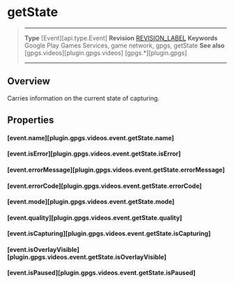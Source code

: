 # getState

> --------------------- ------------------------------------------------------------------------------------------
> __Type__              [Event][api.type.Event]
> __Revision__          [REVISION_LABEL](REVISION_URL)
> __Keywords__          Google Play Games Services, game network, gpgs, getState
> __See also__          [gpgs.videos][plugin.gpgs.videos]
>                       [gpgs.*][plugin.gpgs]
> --------------------- ------------------------------------------------------------------------------------------

## Overview

Carries information on the current state of capturing.

## Properties

#### [event.name][plugin.gpgs.videos.event.getState.name]

#### [event.isError][plugin.gpgs.videos.event.getState.isError]

#### [event.errorMessage][plugin.gpgs.videos.event.getState.errorMessage]

#### [event.errorCode][plugin.gpgs.videos.event.getState.errorCode]

#### [event.mode][plugin.gpgs.videos.event.getState.mode]

#### [event.quality][plugin.gpgs.videos.event.getState.quality]

#### [event.isCapturing][plugin.gpgs.videos.event.getState.isCapturing]

#### [event.isOverlayVisible][plugin.gpgs.videos.event.getState.isOverlayVisible]

#### [event.isPaused][plugin.gpgs.videos.event.getState.isPaused]